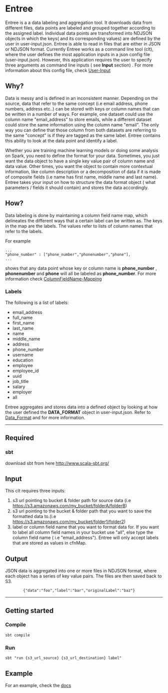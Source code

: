 # Entree
Entree is a a data labeling and aggregation tool. It downloads data from different files, data points are labeled and
grouped together according to the assigned label.
Individual data points are transformed into NDJSON objects in which the keys( and its corresponding values)
are defined by the user in user-input.json.
Entree is able to read in files that are either in JSON or NDJSON format.
Currently Entree works as a command line tool (clt), where the user defines the most application inputs in a json
config file (user-input.json). However, this application requires the user to specify three arguments as command
line inputs ( see **Input** section) .
 For more information about this config file, check [User-Input](./docs/User-Input.md)

## Why?
Data is messy and is defined in an inconsistent manner. Depending on the source, data that refer to the same concept
(i.e email address, phone numbers, address etc..) can be stored with keys or column names that can be written in
a number of ways.
For example, one dataset could use the column name "email_address" to store emails, while a different dataset
could store the same information using the column name "email".
The only way you can define that those column from both datasets are referring to the same "concept" is if they
are tagged as the same label.
Entree contains this ability to look at the data point and identify a label.

Whether you are training machine learning models or doing some analysis on Spark, you need to define the format
for your data. Sometimes, you just want the data object to have a single key value pair of column name and data value.
Other times, you want the object to contain more contextual information, like column description or a decomposition
of data if it is made of composite fields (i.e name has first name, middle name and last name).
Entree takes your input on how to structure the data format object ( what parameters / fields it should contain) and
stores the data accordingly.


## How?
Data labeling is done by maintaining a column field name map, which delineates the different ways that a certain
label can be written as.
The keys in the map are the labels. The values refer to lists of column names that refer to the labels.

For example
```
...
"phone_number" : ["phone_number","phonenumber","phone"],
...
```
shows that any data point whose key or column name is **phone_number** , **phonenumber** and **phone** will all
be labeled as **phone_number**. For more information check [ColumnFieldName-Mapping](./docs/ColumnFieldName-Mapping.md)

### Labels
The following is a list of labels:
 - email_address
 - full_name
 - first_name
 - last_name
 - name
 - middle_name
 - address
 - phone_number
 - username
 - education
 - employee
 - employee_id
 - uuid
 - job_title
 - salary
 - employer
 - all

Entree aggregates and stores data into a defined object by looking at how the user defined the **DATA_FORMAT** object
in user-input.json. Refer to [Data_Format](./docs/Data_Format.md) and  for more information.

---

## Required
### sbt
download sbt from here http://www.scala-sbt.org/

## Input
This clt requires three inputs:
  1. s3 url pointing to bucket & folder path for source data (i.e https://s3.amazonaws.com/my_bucket/folderA/folderB)
  2. s3 url pointing to the bucket & folder path that you want to save the formatted data to.(i.e https://s3.amazonaws.com/my_bucket/folder1/folder2)
  3. label or column field name that you want to format data for. If you want to label all column field names in your bucket use "all",
  else type the column field name ( i.e "email_address"). Entree will only accept labels that are stored as values in cfnMap.

## Output
JSON data is aggregated into one or more files in NDJSON format, where each object has a series of key value pairs.
The files are then saved back to S3.

```
        {"data":"foo","label":"bar","originalLabel":"baz"}
```

---

## Getting started

### Compile
```sbt compile```

### Run
```sbt "run {s3_url_source} {s3_url_destination} label" ```

## Example
For an example, check the [docs](./docs/Entree-Example.md)






